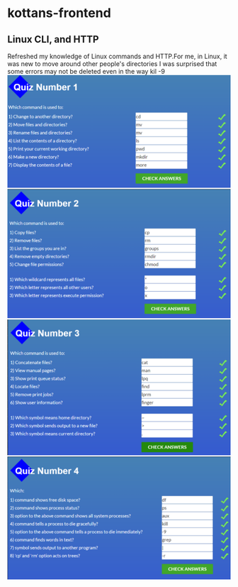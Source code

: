 # kottans-frontend

## Linux CLI, and HTTP
Refreshed my knowledge of Linux commands and HTTP.For me, in Linux, it was new to move around other people's directories
I was surprised that some errors may not be deleted even in the way kil -9
![Quiz1](https://github.com/loki13btz/kottans-frontend/blob/master/task_linux_cli/Quiz1.PNG)
![Quiz2](https://github.com/loki13btz/kottans-frontend/blob/master/task_linux_cli/Quiz2.PNG)
![Quiz3](https://github.com/loki13btz/kottans-frontend/blob/master/task_linux_cli/Quiz3.PNG)
![Quiz4](https://github.com/loki13btz/kottans-frontend/blob/master/task_linux_cli/Quiz4.PNG)
